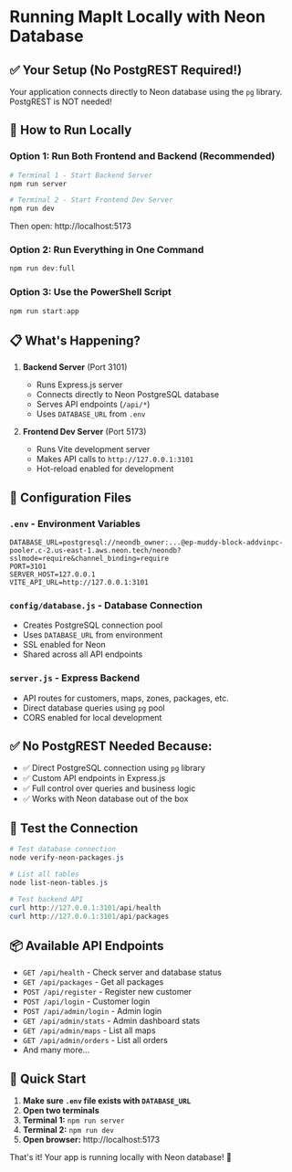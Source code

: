# Running MapIt Locally with Neon Database

## ✅ Your Setup (No PostgREST Required!)

Your application connects directly to Neon database using the `pg` library. PostgREST is NOT needed!

## 🚀 How to Run Locally

### Option 1: Run Both Frontend and Backend (Recommended)

```powershell
# Terminal 1 - Start Backend Server
npm run server

# Terminal 2 - Start Frontend Dev Server
npm run dev
```

Then open: http://localhost:5173

### Option 2: Run Everything in One Command

```powershell
npm run dev:full
```

### Option 3: Use the PowerShell Script

```powershell
npm run start:app
```

## 📋 What's Happening?

1. **Backend Server** (Port 3101)
   - Runs Express.js server
   - Connects directly to Neon PostgreSQL database
   - Serves API endpoints (`/api/*`)
   - Uses `DATABASE_URL` from `.env`

2. **Frontend Dev Server** (Port 5173)
   - Runs Vite development server
   - Makes API calls to `http://127.0.0.1:3101`
   - Hot-reload enabled for development

## 🔧 Configuration Files

### `.env` - Environment Variables
```env
DATABASE_URL=postgresql://neondb_owner:...@ep-muddy-block-addvinpc-pooler.c-2.us-east-1.aws.neon.tech/neondb?sslmode=require&channel_binding=require
PORT=3101
SERVER_HOST=127.0.0.1
VITE_API_URL=http://127.0.0.1:3101
```

### `config/database.js` - Database Connection
- Creates PostgreSQL connection pool
- Uses `DATABASE_URL` from environment
- SSL enabled for Neon
- Shared across all API endpoints

### `server.js` - Express Backend
- API routes for customers, maps, zones, packages, etc.
- Direct database queries using `pg` pool
- CORS enabled for local development

## ✅ No PostgREST Needed Because:

- ✅ Direct PostgreSQL connection using `pg` library
- ✅ Custom API endpoints in Express.js
- ✅ Full control over queries and business logic
- ✅ Works with Neon database out of the box

## 🧪 Test the Connection

```powershell
# Test database connection
node verify-neon-packages.js

# List all tables
node list-neon-tables.js

# Test backend API
curl http://127.0.0.1:3101/api/health
curl http://127.0.0.1:3101/api/packages
```

## 📦 Available API Endpoints

- `GET /api/health` - Check server and database status
- `GET /api/packages` - Get all packages
- `POST /api/register` - Register new customer
- `POST /api/login` - Customer login
- `POST /api/admin/login` - Admin login
- `GET /api/admin/stats` - Admin dashboard stats
- `GET /api/admin/maps` - List all maps
- `GET /api/admin/orders` - List all orders
- And many more...

## 🎯 Quick Start

1. **Make sure `.env` file exists with `DATABASE_URL`**
2. **Open two terminals**
3. **Terminal 1:** `npm run server`
4. **Terminal 2:** `npm run dev`
5. **Open browser:** http://localhost:5173

That's it! Your app is running locally with Neon database! 🎉
